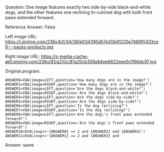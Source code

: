 Question: One image features exactly two side-by-side black-and-white dogs, and the other features one reclining tri-colored dog with both front paws extended forward.

Reference Answer: False

Left image URL: https://i.pinimg.com/236x/b0/34/39/b034390d57e20b91220e7489f0433ce9---packs-products.jpg

Right image URL: https://s-media-cache-ak0.pinimg.com/236x/81/a2/0c/81a20cb359a84ee6622eee0c1f9ddc97.jpg

Original program:

```
ANSWER0=VQA(image=LEFT,question='How many dogs are in the image?')
ANSWER1=VQA(image=RIGHT,question='How many dogs are in the image?')
ANSWER2=VQA(image=LEFT,question='Are the dogs black-and-white?')
ANSWER3=VQA(image=RIGHT,question='Are the dogs black-and-white?')
ANSWER4=VQA(image=LEFT,question='Are the dogs side-by-side?')
ANSWER5=VQA(image=RIGHT,question='Are the dogs side-by-side?')
ANSWER6=VQA(image=LEFT,question='Is the dog reclining?')
ANSWER7=VQA(image=RIGHT,question='Is the dog reclining?')
ANSWER8=VQA(image=LEFT,question='Are the dog\'s front paws extended forward?')
ANSWER9=VQA(image=RIGHT,question='Are the dog\'s front paws extended forward?')
ANSWER10=EVAL(expr='{ANSWER0} == 2 and {ANSWER2} and {ANSWER4}')
ANSWER11=EVAL(expr='{ANSWER1} == 2 and {ANSWER3} and
```
Answer: same

